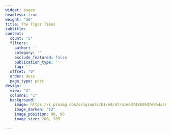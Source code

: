 ```yaml
---
widget: pages
headless: true
weight: "20"
title: The Tiger Times
subtitle: 
content:
  count: "5"
  filters:
    author: ''
    category: ''
    exclude_featured: false
    publication_type: ''
    tag: ''
  offset: "0"
  order: desc
  page_type: post
design:
  view: "3"
  columns: "1"
  background:
    image: https://i.pinimg.com/originals/b1/e0/d7/b1e0d7488d0d7e954a5644df6b794263.gif
    image_darken: "12"
    image_position: 90, 90
    image_size: 200, 289

---
```

